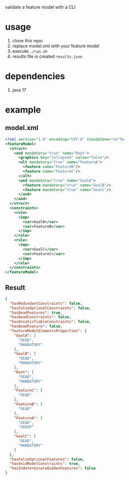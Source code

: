 validate a feature model with a CLI

# usage #

1. clone this repo
2. replace model.xml with your feature model
3. execute `./run.sh`
4. results file is created `results.json`

# dependencies #

1. java 17

# example #

## model.xml ##

```xml
<?xml version="1.0" encoding="UTF-8" standalone="no"?>
<featureModel>
  <struct>
    <and mandatory="true" name="Root">
      <graphics key="collapsed" value="false"/>
      <alt mandatory="true" name="FeatureA">
        <feature name="FeatureB"/>
        <feature name="FeatureC"/>
      </alt>
      <and mandatory="true" name="GoalA">
        <feature mandatory="true" name="GoalB"/>
        <feature mandatory="true" name="GoalC"/>
      </and>
    </and>
  </struct>
  <constraints>
    <rule>
      <imp>
        <var>GoalB</var>
        <var>FeatureB</var>
      </imp>
    </rule>
    <rule>
      <imp>
        <var>GoalC</var>
        <var>FeatureC</var>
      </imp>
    </rule>
  </constraints>
</featureModel>
```

## Result ##

```json
{
  "hasRedundantConstraints": false,
  "hasFalseOptionalConstraints": false,
  "hasDeadFeatures": true,
  "hasDeadConstraints": false,
  "hasUnsatisfiableConstraints": false,
  "hasDeadFeature": false,
  "featureModelElementsProperties": {
    "GoalA": [
      "DEAD",
      "MANDATORY"
    ],
    "GoalB": [
      "DEAD",
      "MANDATORY"
    ],
    "Root": [
      "DEAD",
      "MANDATORY"
    ],
    "FeatureC": [
      "DEAD"
    ],
    "FeatureB": [
      "DEAD"
    ],
    "FeatureA": [
      "DEAD",
      "GROUP"
    ],
    "GoalC": [
      "DEAD",
      "MANDATORY"
    ]
  },
  "hasFalseOptionalFeatures": false,
  "hasVoidModelConstraints": true,
  "hasIndeterminateHiddenFeatures": false
}
```
